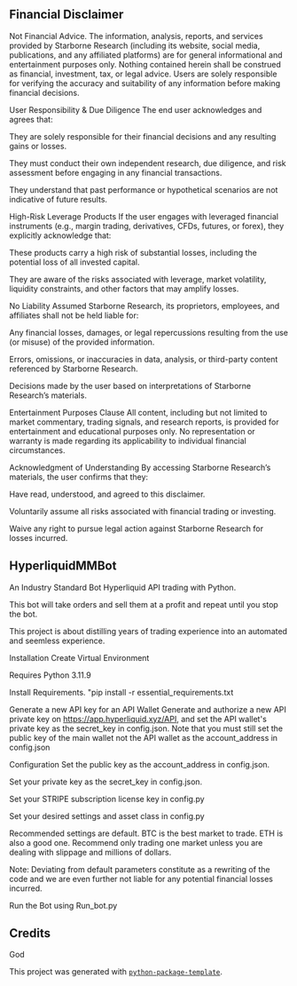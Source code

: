 ## Financial Disclaimer

Not Financial Advice.
The information, analysis, reports, and services provided by Starborne Research (including its website, social media, publications, and any affiliated platforms) are for general informational and entertainment purposes only. Nothing contained herein shall be construed as financial, investment, tax, or legal advice. Users are solely responsible for verifying the accuracy and suitability of any information before making financial decisions.

User Responsibility & Due Diligence
The end user acknowledges and agrees that:

They are solely responsible for their financial decisions and any resulting gains or losses.

They must conduct their own independent research, due diligence, and risk assessment before engaging in any financial transactions.

They understand that past performance or hypothetical scenarios are not indicative of future results.

High-Risk Leverage Products
If the user engages with leveraged financial instruments (e.g., margin trading, derivatives, CFDs, futures, or forex), they explicitly acknowledge that:

These products carry a high risk of substantial losses, including the potential loss of all invested capital.

They are aware of the risks associated with leverage, market volatility, liquidity constraints, and other factors that may amplify losses.

No Liability Assumed
Starborne Research, its proprietors, employees, and affiliates shall not be held liable for:

Any financial losses, damages, or legal repercussions resulting from the use (or misuse) of the provided information.

Errors, omissions, or inaccuracies in data, analysis, or third-party content referenced by Starborne Research.

Decisions made by the user based on interpretations of Starborne Research’s materials.

Entertainment Purposes Clause
All content, including but not limited to market commentary, trading signals, and research reports, is provided for entertainment and educational purposes only. No representation or warranty is made regarding its applicability to individual financial circumstances.

Acknowledgment of Understanding
By accessing Starborne Research’s materials, the user confirms that they:

Have read, understood, and agreed to this disclaimer.

Voluntarily assume all risks associated with financial trading or investing.

Waive any right to pursue legal action against Starborne Research for losses incurred.





## HyperliquidMMBot

An Industry Standard Bot Hyperliquid API trading with Python.

This bot will take orders and sell them at a profit and repeat until you stop the bot.

This project is about distilling years of trading experience into an automated and seemless experience.

Installation
Create Virtual Environment

Requires Python 3.11.9

Install Requirements.
"pip install -r essential_requirements.txt

Generate a new API key for an API Wallet Generate and authorize a new API private key on https://app.hyperliquid.xyz/API, and set the API wallet's private key as the secret_key in config.json. Note that you must still set the public key of the main wallet not the API wallet as the account_address in config.json

Configuration
Set the public key as the account_address in config.json.

Set your private key as the secret_key in config.json.

Set your STRIPE subscription license key in config.py 

Set your desired settings and asset class in config.py

Recommended settings are default.
BTC is the best market to trade. ETH is also a good one. 
Recommend only trading one market unless you are dealing with slippage and millions of dollars.

Note: Deviating from default parameters constitute as a rewriting of the code and we are even further not liable for any potential financial losses incurred.


Run the Bot using Run_bot.py







## Credits

God

This project was generated with [`python-package-template`](https://github.com/TezRomacH/python-package-template).
